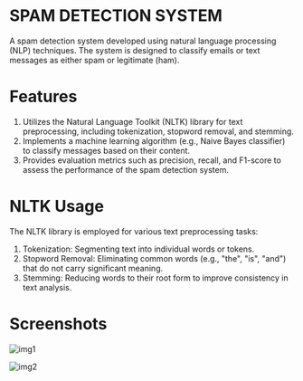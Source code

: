 # SPAM DETECTION SYSTEM
A spam detection system developed using natural language processing (NLP) techniques. The system is designed to classify emails or text messages as either spam or legitimate (ham).
# Features
1. Utilizes the Natural Language Toolkit (NLTK) library for text preprocessing, including tokenization, stopword removal, and stemming.
2. Implements a machine learning algorithm (e.g., Naive Bayes classifier) to classify messages based on their content.
3. Provides evaluation metrics such as precision, recall, and F1-score to assess the performance of the spam detection system.
# NLTK Usage
The NLTK library is employed for various text preprocessing tasks:
1. Tokenization: Segmenting text into individual words or tokens.
2. Stopword Removal: Eliminating common words (e.g., "the", "is", "and") that do not carry significant meaning.
3. Stemming: Reducing words to their root form to improve consistency in text analysis.
# Screenshots

![img1](https://github.com/user-attachments/assets/e18146bb-67de-4b67-84aa-a9059af99dc0)



![img2](https://github.com/user-attachments/assets/60cbb544-342d-45d5-9d64-df6485b22f1e)

